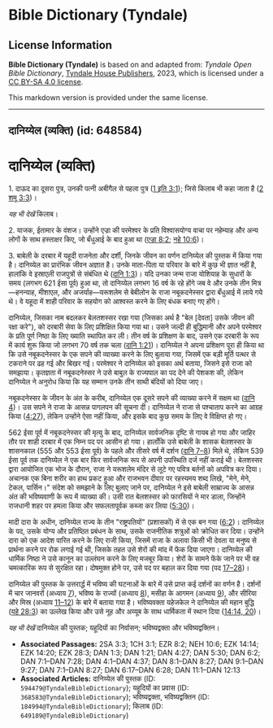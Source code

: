 # Bible Dictionary (Tyndale)

## License Information

**Bible Dictionary (Tyndale)** is based on and adapted from: _Tyndale Open Bible Dictionary_, [Tyndale House Publishers](https://tyndaleopenresources.com/), 2023, which is licensed under a [CC BY-SA 4.0 license](https://creativecommons.org/licenses/by-sa/4.0/legalcode.en).

This markdown version is provided under the same license.



--------------------------------

## दानिय्येल (व्यक्ति) (id: 648584)

दानिय्येल (व्यक्ति)
===================

1\. दाऊद का दूसरा पुत्र, उनकी पत्नी अबीगैल से पहला पुत्र ([1 इति 3:1](https://ref.ly/1Chr3:1)); जिसे किलाब भी कहा जाता है ([2 शमू 3:3](https://ref.ly/2Sam3:3))।

*यह भी देखें* किलाब। 

2\. याजक, ईतामार के वंशज। उन्होंने एज्रा की परमेश्वर के प्रति विश्वासयोग्य वाचा पर नहेम्याह और अन्य लोगों के साथ हस्ताक्षर किए, जो बँधुआई के बाद हुआ था ([एज्रा 8:2](https://ref.ly/Ezra8:2); [नहे 10:6](https://ref.ly/Neh10:6))।

3\. बाबेली के दरबार में यहूदी राजनेता और दर्शी, जिनके जीवन का वर्णन दानिय्येल की पुस्तक में किया गया है। दानिय्येल का प्रारंभिक जीवन अज्ञात है। उनके माता\-पिता या परिवार के बारे में कुछ भी ज्ञात नहीं है, हालांकि वे इस्राएली राजपुत्रों से संबंधित थे ([दानि 1:3](https://ref.ly/Dan1:3))। यदि उनका जन्म राजा योशियाह के सुधारों के समय (लगभग 621 ईसा पूर्व) हुआ था, तो दानिय्येल लगभग 16 वर्ष के रहे होंगे जब वे और उनके तीन मित्र—हनन्याह, मीशाएल, और अजर्याह—यरूशलेम से बेबीलोन के राजा नबूकदनेस्सर द्वारा बँधुआई में लाये गये थे। वे यहूदा में शाही परिवार के सहयोग को आश्वस्त करने के लिए बंधक बनाए गए होंगे।

दानिय्येल, जिसका नाम बदलकर बेलतशस्सर रखा गया (जिसका अर्थ है "बेल \[देवता] उसके जीवन की रक्षा करे"), को दरबारी सेवा के लिए प्रशिक्षित किया गया था। उसने जल्दी ही बुद्धिमानी और अपने परमेश्वर के प्रति पूर्ण निष्ठा के लिए ख्याति स्थापित कर ली। तीन वर्ष के प्रशिक्षण के बाद, उसने एक दरबारी के रूप में कार्य शुरू किया जो लगभग 70 वर्ष तक चला ([दानि 1:21](https://ref.ly/Dan1:21))। दानिय्येल ने अपना प्रशिक्षण पूरा ही किया था कि उसे नबूकदनेस्सर के एक सपने की व्याख्या करने के लिए बुलाया गया, जिसमें एक बड़ी मूर्ति पत्थर से टकराने पर ढह गई और बिखर गई। परमेश्वर ने दानिय्येल को इसका अर्थ बताया, जिसने इसे राजा को समझाया। कृतज्ञता में नबूकदनेस्सर ने उसे बाबुल के राज्यपाल का पद देने की पेशकश की, लेकिन दानिय्येल ने अनुरोध किया कि यह सम्मान उनके तीन साथी बंदियों को दिया जाए।

नबूकदनेस्सर के जीवन के अंत के करीब, दानिय्येल एक दूसरे सपने की व्याख्या करने में सक्षम था ([दानि 4](https://ref.ly/Dan4:1-Dan4:37))। उस सपने ने राजा के आसन्न पागलपन की सूचना दी। दानिय्येल ने राजा से पश्चाताप करने का आग्रह किया ([4:27](https://ref.ly/Dan4:27)), लेकिन उन्होंने ऐसा नहीं किया, और इसके बाद कुछ समय के लिए वे विक्षिप्त हो गए।

562 ईसा पूर्व में नबूकदनेस्सर की मृत्यु के बाद, दानिय्येल सार्वजनिक दृष्टि से गायब हो गया और जाहिर तौर पर शाही दरबार में एक निम्न पद पर आसीन हो गया। हालाँकि उसे बाबेली के शासक बेलशस्सर के शासनकाल (555 और 553 ईसा पूर्व) के पहले और तीसरे वर्ष में दर्शन ([दानि 7–8](https://ref.ly/Dan7:1-Dan8:27)) मिले थे, लेकिन 539 ईसा पूर्व तक दानिय्येल ने एक बार फिर सार्वजनिक रूप से अपनी उपस्थिति दर्ज नहीं कराई थी। बेलशस्सर द्वारा आयोजित एक भोज के दौरान, राजा ने यरूशलेम मंदिर से लूटे गए पवित्र बर्तनों को अपवित्र कर दिया। अचानक एक बिना शरीर का हाथ प्रकट हुआ और राजभवन दीवार पर रहस्यमय शब्द लिखे, "मेने, मेने, टेकल, पार्सिन।" संदेश को समझाने के लिए बुलाए जाने पर, दानिय्येल ने इसे बाबेली साम्राज्य के आसन्न अंत की भविष्यवाणी के रूप में व्याख्या की। उसी रात बेलशस्सर को फारसियों ने मार डाला, जिन्होंने राजधानी शहर पर हमला किया और सफलतापूर्वक कब्जा कर लिया ([5:30](https://ref.ly/Dan5:30))।

मादी दारा के अधीन, दानिय्येल राज्य के तीन "राष्ट्रपतियों" (प्रशासकों) में से एक बन गया ([6:2](https://ref.ly/Dan6:2))। दानिय्येल के पद, उसके योग्य और प्रतिष्ठित प्रबंधन के साथ, उसके राजनीतिक शत्रुओं को क्रोधित कर दिया। उन्होंने दारा को एक आदेश पारित करने के लिए राजी किया, जिसमें राजा के अलावा किसी भी देवता या मनुष्य से प्रार्थना करने पर रोक लगाई गई थी, जिसके तहत उसे शेरों की मांद में फेंक दिया जाएगा। दानिय्येल की धार्मिक निष्ठा ने उसे कानून का उल्लंघन करने के लिए मजबूर किया। शेरों के सामने फेंके जाने पर भी वह चमत्कारिक रूप से सुरक्षित रहा। दोषमुक्त होने पर, उसे पद पर बहाल कर दिया गया (पद [17–28](https://ref.ly/Dan6:17-Dan6:28))।

दानिय्येल की पुस्तक के उत्तरार्द्ध में भविष्य की घटनाओं के बारे में उसे प्राप्त कई दर्शनों का वर्णन है। दर्शनों में चार जानवरों (अध्याय [7](https://ref.ly/Dan7:1-Dan7:28)), भविष्य के राज्यों (अध्याय [8](https://ref.ly/Dan8:1-Dan8:27)), मसीहा के आगमन (अध्याय [9](https://ref.ly/Dan9:1-Dan9:27)), और सीरिया और मिस्र (अध्याय [11–12](https://ref.ly/Dan11:1-Dan12:13)) के बारे में बताया गया है। भविष्यवक्ता यहेजकेल ने दानिय्येल की महान बुद्धि ([यहे 28:3](https://ref.ly/Ezek28:3)) का उल्लेख किया और उसे नूह और अय्यूब के साथ धार्मिकता में स्थान दिया ([14:14, 20](https://ref.ly/Ezek14:14,Ezek14:20))। 

*यह भी देखें* दानिय्येल की पुस्तक; यहूदियों का निर्वासन; भविष्यद्वक्ता और भविष्यद्वक्तिन। 

* **Associated Passages:** 2SA 3:3; 1CH 3:1; EZR 8:2; NEH 10:6; EZK 14:14; EZK 14:20; EZK 28:3; DAN 1:3; DAN 1:21; DAN 4:27; DAN 5:30; DAN 6:2; DAN 7:1–DAN 7:28; DAN 4:1–DAN 4:37; DAN 8:1–DAN 8:27; DAN 9:1–DAN 9:27; DAN 7:1–DAN 8:27; DAN 6:17–DAN 6:28; DAN 11:1–DAN 12:13
* **Associated Articles:** दानिय्येल की पुस्तक (ID: `594479@TyndaleBibleDictionary`); यहूदियों का प्रवास (ID: `368583@TyndaleBibleDictionary`); भविष्यद्वक्ता, भविष्यद्वक्तिन (ID: `184994@TyndaleBibleDictionary`); किलाब  (ID: `649189@TyndaleBibleDictionary`)

